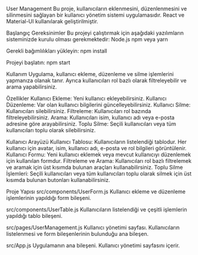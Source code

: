 User Management
Bu proje, kullanıcıların eklenmesini, düzenlenmesini ve silinmesini sağlayan bir kullanıcı yönetim sistemi uygulamasıdır. React ve Material-UI kullanılarak geliştirilmiştir.

Başlangıç
Gereksinimler
Bu projeyi çalıştırmak için aşağıdaki yazılımların sisteminizde kurulu olması gerekmektedir:
Node.js
npm veya yarn 

Gerekli bağımlılıkları yükleyin:
npm install

Projeyi başlatın:
npm start
 
Kullanım
Uygulama, kullanıcı ekleme, düzenleme ve silme işlemlerini yapmanıza olanak tanır. Ayrıca kullanıcıları rol bazlı olarak filtreleyebilir ve arama yapabilirsiniz.

Özellikler
Kullanıcı Ekleme: Yeni kullanıcı ekleyebilirsiniz.
Kullanıcı Düzenleme: Var olan kullanıcı bilgilerini güncelleyebilirsiniz.
Kullanıcı Silme: Kullanıcıları silebilirsiniz.
Filtreleme: Kullanıcıları rol bazında filtreleyebilirsiniz.
Arama: Kullanıcıları isim, kullanıcı adı veya e-posta adresine göre arayabilirsiniz.
Toplu Silme: Seçili kullanıcıları veya tüm kullanıcıları toplu olarak silebilirsiniz.

Kullanıcı Arayüzü
Kullanıcı Tablosu: Kullanıcıların listelendiği tablodur. Her kullanıcı için avatar, isim, kullanıcı adı, e-posta ve rol bilgileri görüntülenir.
Kullanıcı Formu: Yeni kullanıcı eklemek veya mevcut kullanıcıyı düzenlemek için kullanılan formdur.
Filtreleme ve Arama: Kullanıcıları rol bazlı filtrelemek ve aramak için üst kısımda bulunan araçları kullanabilirsiniz.
Toplu Silme İşlemleri: Seçili kullanıcıları veya tüm kullanıcıları toplu olarak silmek için üst kısımda bulunan butonları kullanabilirsiniz.

Proje Yapısı
src/components/UserForm.js
Kullanıcı ekleme ve düzenleme işlemlerinin yapıldığı form bileşeni.

src/components/UserTable.js
Kullanıcıların listelendiği ve çeşitli işlemlerin yapıldığı tablo bileşeni.

src/pages/UserManagement.js
Kullanıcı yönetimi sayfası. Kullanıcıların listelenmesi ve form bileşenlerinin bulunduğu ana bileşen.

src/App.js
Uygulamanın ana bileşeni. Kullanıcı yönetimi sayfasını içerir.

